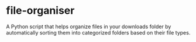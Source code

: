 # file-organiser
A Python script that helps organize files in your downloads folder by automatically sorting them into categorized folders based on their file types.

